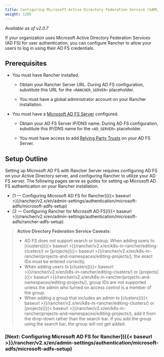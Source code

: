 ```yaml
---
title: Configuring Microsoft Active Directory Federation Service (SAML)
weight: 1205
---
```

_Available as of v2.0.7_

If your organization uses Microsoft Active Directory Federation Services (AD FS) for user authentication, you can configure Rancher to allow your users to log in using their AD FS credentials.

## Prerequisites


- You must have Rancher installed.

  - Obtain your Rancher Server URL. During AD FS configuration, substitute this URL for the `<RANCHER_SERVER>` placeholder.

  - You must have a global administrator account on your Rancher installation.

- You must have a [Microsoft AD FS Server](https://docs.microsoft.com/en-us/windows-server/identity/active-directory-federation-services) configured.

	- Obtain your AD FS Server IP/DNS name. During AD FS configuration, substitute this IP/DNS name for the `<AD_SERVER>` placeholder.

	- You must have access to add [Relying Party Trusts](https://docs.microsoft.com/en-us/windows-server/identity/ad-fs/operations/create-a-relying-party-trust) on your AD FS Server.



## Setup Outline

Setting up Microsoft AD FS with Rancher Server requires configuring AD FS on your Active Directory server, and configuring Rancher to utilize your AD FS server. The following pages serve as guides for setting up Microsoft AD FS authentication on your Rancher installation.

- [1 — Configuring Microsoft AD FS for Rancher]({{< baseurl >}}/rancher/v2.x/en/admin-settings/authentication/microsoft-adfs/microsoft-adfs-setup)
- [2 — Configuring Rancher for Microsoft AD FS]({{< baseurl >}}/rancher/v2.x/en/admin-settings/authentication/microsoft-adfs/rancher-adfs-setup)

>**Active Directory Federation Service Caveats:**
>
>- AD FS does not support search or lookup. When adding users to [clusters]({{< baseurl >}}/rancher/v2.x/en/k8s-in-rancher/editing-clusters/) or [projects]({{< baseurl >}}/rancher/v2.x/en/k8s-in-rancher/projects-and-namespaces/editing-projects/), the exact IDs must be entered correctly.
>- When adding users to [clusters]({{< baseurl >}}/rancher/v2.x/en/k8s-in-rancher/editing-clusters/) or [projects]({{< baseurl >}}/rancher/v2.x/en/k8s-in-rancher/projects-and-namespaces/editing-projects/), group IDs are not supported unless the admin who turned on access control is a member of the group.
>- When adding a group that includes an admin to [clusters]({{< baseurl >}}/rancher/v2.x/en/k8s-in-rancher/editing-clusters/) or [projects]({{< baseurl >}}/rancher/v2.x/en/k8s-in-rancher/projects-and-namespaces/editing-projects/), add it from the drop-down rather than the search bar. If you add the group using the search bar, the group will not get added.

### [Next: Configuring Microsoft AD FS for Rancher]({{< baseurl >}}/rancher/v2.x/en/admin-settings/authentication/microsoft-adfs/microsoft-adfs-setup)
